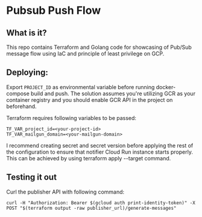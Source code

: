# Pubsub Push Flow
## What is it?
This repo contains Terraform and Golang code for showcasing of Pub/Sub message flow using IaC and principle of least privilege on GCP.

## Deploying:
Export `PROJECT_ID` as environmental variable before running docker-compose build and push. The solution assumes you're utilizing GCR as your container registry and you should enable GCR API in the project on beforehand.

Terraform requires following variables to be passed:
```
TF_VAR_project_id=<your-project-id>
TF_VAR_mailgun_domain=<your-mailgun-domain>
```

I recommend creating secret and secret version before applying the rest of the configuration to ensure that notifier Cloud Run instance starts properly. This can be achieved by using terraform apply --target command.

## Testing it out
Curl the publisher API with following command:
```
curl -H "Authorization: Bearer $(gcloud auth print-identity-token)" -X POST "$(terraform output -raw publisher_url)/generate-messages"
```
